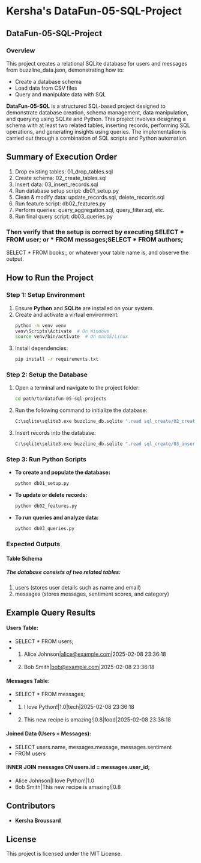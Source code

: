
# Kersha's DataFun-05-SQL-Project

## DataFun-05-SQL-Project

### Overview
This project creates a relational SQLite database for users and messages from buzzline_data.json, demonstrating how to:
- Create a database schema
- Load data from CSV files
- Query and manipulate data with SQL

**DataFun-05-SQL** is a structured SQL-based project designed to demonstrate database creation, schema management, data manipulation, and querying using SQLite and Python. This project involves designing a schema with at least two related tables, inserting records, performing SQL operations, and generating insights using queries. The implementation is carried out through a combination of SQL scripts and Python automation.


 ## Summary of Execution Order
1. Drop existing tables:   01_drop_tables.sql
2. Create schema:   02_create_tables.sql
3. Insert data:  03_insert_records.sql
4. Run database setup script:  db01_setup.py
5. Clean & modify data:   update_records.sql, delete_records.sql
6. Run feature script:   db02_features.py
7. Perform queries:   query_aggregation.sql, query_filter.sql, etc.
8. Run final query script:   db03_queries.py
### Then verify that the setup is correct by executing SELECT * FROM user; or * FROM messages;SELECT * FROM authors;
SELECT * FROM books;, or whatever your table name is, and observe the output.

## How to Run the Project

### **Step 1: Setup Environment**
1. Ensure **Python** and **SQLite** are installed on your system.
2. Create and activate a virtual environment:
   ```bash
   python -m venv venv
   venv\Scripts\Activate  # On Windows
   source venv/bin/activate  # On macOS/Linux
   ```
3. Install dependencies:
   ```bash
   pip install -r requirements.txt
   ```

### **Step 2: Setup the Database**
1. Open a terminal and navigate to the project folder:
   ```bash
   cd path/to/datafun-05-sql-projects
   ```
2. Run the following command to initialize the database:
   ```bash
   C:\sqlite\sqlite3.exe buzzline_db.sqlite ".read sql_create/02_create_tables.sql"
   ```
3. Insert records into the database:
   ```bash
   C:\sqlite\sqlite3.exe buzzline_db.sqlite ".read sql_create/03_insert_records.sql"
   ```

### **Step 3: Run Python Scripts**
- **To create and populate the database:**
  ```bash
  python db01_setup.py
  ```
- **To update or delete records:**
  ```bash
  python db02_features.py
  ```
- **To run queries and analyze data:**
  ```bash
  python db03_queries.py
  ```

### Expected Outputs
#### Table Schema
##### The database consists of two related tables:
1.	users (stores user details such as name and email)
2.	messages (stores messages, sentiment scores, and category)


## Example Query Results
#### Users Table: 
- 	SELECT * FROM users;
-	1. Alice Johnson|alice@example.com|2025-02-08 23:36:18
-	2. Bob Smith|bob@example.com|2025-02-08 23:36:18
#### Messages Table: 
- 	SELECT * FROM messages;
-	1. I love Python!|1.0|tech|2025-02-08 23:36:18
-	2. This new recipe is amazing!|0.8|food|2025-02-08 23:36:18
#### Joined Data (Users + Messages): 
-	SELECT users.name, messages.message, messages.sentiment
-	FROM users
#### INNER JOIN messages ON users.id = messages.user_id;
-	Alice Johnson|I love Python!|1.0
-	Bob Smith|This new recipe is amazing!|0.8


## Contributors
- **Kersha Broussard**

## License
This project is licensed under the MIT License.


